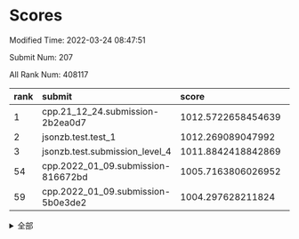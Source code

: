 # Scores

Modified Time: 2022-03-24 08:47:51

Submit Num: 207

All Rank Num: 408117

| rank |               submit               |       score        |       sigma        | pk_num |
| :--- | :--------------------------------- | :----------------- | :----------------- | :----- |
| 1    | cpp.21_12_24.submission-2b2ea0d7   | 1012.5722658454639 | 0.7854781555592003 | 7889   |
| 2    | jsonzb.test.test_1                 | 1012.269089047992  | 0.780973620804252  | 7893   |
| 3    | jsonzb.test.submission_level_4     | 1011.8842418842869 | 0.7879484613369252 | 7890   |
| 54   | cpp.2022_01_09.submission-816672bd | 1005.7163806026952 | 0.7351611133913754 | 7882   |
| 59   | cpp.2022_01_09.submission-5b0e3de2 | 1004.297628211824  | 0.7140052806751657 | 7885   |


<details>
<summary>全部</summary>

| rank |                 submit                 |       score        |       sigma        | pk_num |
| :--- | :------------------------------------- | :----------------- | :----------------- | :----- |
| 1    | cpp.21_12_24.submission-2b2ea0d7       | 1012.5722658454639 | 0.7854781555592003 | 7889   |
| 2    | jsonzb.test.test_1                     | 1012.269089047992  | 0.780973620804252  | 7893   |
| 3    | jsonzb.test.submission_level_4         | 1011.8842418842869 | 0.7879484613369252 | 7890   |
| 4    | gobigger.level_3.submission_level_3_28 | 1011.7477510135215 | 0.7676226830676462 | 7887   |
| 5    | gobigger.level_3.submission_level_3_22 | 1011.5395585595254 | 0.7783036875661494 | 7890   |
| 6    | gobigger.level_3.submission_level_3_25 | 1011.5353289336958 | 0.7807692531893485 | 7887   |
| 7    | gobigger.level_3.submission_level_3_27 | 1010.9541696046301 | 0.7808722008221981 | 7884   |
| 8    | gobigger.level_3.submission_level_3_49 | 1010.9524042904362 | 0.7619125107613245 | 7885   |
| 9    | gobigger.level_3.submission_level_3_20 | 1010.9378132271156 | 0.7439313189624015 | 7886   |
| 10   | gobigger.level_3.submission_level_3_24 | 1010.8600169202025 | 0.7774058566364639 | 7885   |
| 11   | gobigger.level_3.submission_level_3_0  | 1010.8065693538185 | 0.7558124617220655 | 7884   |
| 12   | gobigger.level_3.submission_level_3_19 | 1010.7849160541283 | 0.7828932925373159 | 7885   |
| 13   | gobigger.level_3.submission_level_3_47 | 1010.7713684599214 | 0.7675413723368024 | 7886   |
| 14   | gobigger.level_3.submission_level_3_12 | 1010.6132939837205 | 0.7491073286908685 | 7888   |
| 15   | gobigger.level_3.submission_level_3_38 | 1010.6114356389548 | 0.7678140730965696 | 7889   |
| 16   | gobigger.level_3.submission_level_3_48 | 1010.4533355449223 | 0.755235458267313  | 7887   |
| 17   | gobigger.level_3.submission_level_3_29 | 1010.3316495940045 | 0.7675963284271654 | 7886   |
| 18   | gobigger.level_3.submission_level_3_18 | 1010.3051621893273 | 0.7590165409109476 | 7882   |
| 19   | gobigger.level_3.submission_level_3_5  | 1010.249656101555  | 0.7514588025539132 | 7888   |
| 20   | gobigger.level_3.submission_level_3_21 | 1010.2064372011089 | 0.7453931852289554 | 7894   |
| 21   | gobigger.level_3.submission_level_3_42 | 1010.162188135088  | 0.7508236066637018 | 7886   |
| 22   | gobigger.level_3.submission_level_3_33 | 1010.1103054908157 | 0.753541639675579  | 7886   |
| 23   | gobigger.level_3.submission_level_3_15 | 1010.1044022754746 | 0.7831458292869542 | 7880   |
| 24   | gobigger.level_3.submission_level_3_16 | 1010.0738806720377 | 0.7632998369118386 | 7886   |
| 25   | gobigger.level_3.submission_level_3_1  | 1010.0624438931357 | 0.758052945321769  | 7882   |
| 26   | gobigger.level_3.submission_level_3_34 | 1009.9141577938722 | 0.774546866642608  | 7890   |
| 27   | gobigger.level_3.submission_level_3_36 | 1009.8144361771838 | 0.7627679057932194 | 7886   |
| 28   | gobigger.level_3.submission_level_3_17 | 1009.7931911819855 | 0.7492649911766395 | 7890   |
| 29   | gobigger.level_3.submission_level_3_2  | 1009.7482769754718 | 0.7554088494261479 | 7889   |
| 30   | gobigger.level_3.submission_level_3_8  | 1009.7097577739322 | 0.7377828119309613 | 7887   |
| 31   | gobigger.level_3.submission_level_3_43 | 1009.6413216378683 | 0.7421853774349286 | 7891   |
| 32   | gobigger.level_3.submission_level_3_45 | 1009.578272289289  | 0.7418688043450398 | 7883   |
| 33   | gobigger.level_3.submission_level_3_3  | 1009.5270855542074 | 0.7714244984454378 | 7886   |
| 34   | gobigger.level_3.submission_level_3_11 | 1009.5127286065652 | 0.7361640769823286 | 7876   |
| 35   | gobigger.level_3.submission_level_3_26 | 1009.4873360246813 | 0.7478909146122334 | 7892   |
| 36   | gobigger.level_3.submission_level_3_4  | 1009.4296651573634 | 0.7394481496648011 | 7886   |
| 37   | gobigger.level_3.submission_level_3_37 | 1009.3231603355333 | 0.7408530006905873 | 7891   |
| 38   | gobigger.level_3.submission_level_3_44 | 1009.2853633895138 | 0.7610058494785292 | 7881   |
| 39   | gobigger.level_3.submission_level_3_40 | 1009.223701598156  | 0.751082432681755  | 7893   |
| 40   | gobigger.level_3.submission_level_3_9  | 1009.1936070060846 | 0.7439149270097303 | 7886   |
| 41   | gobigger.level_3.submission_level_3_7  | 1009.1404225209112 | 0.759761503301581  | 7890   |
| 42   | gobigger.level_3.submission_level_3_46 | 1009.1095165618532 | 0.7706497908199093 | 7887   |
| 43   | gobigger.level_3.submission_level_3_31 | 1009.0642147258291 | 0.754514893741974  | 7890   |
| 44   | gobigger.level_3.submission_level_3_41 | 1009.0384893619973 | 0.7420926652056834 | 7885   |
| 45   | gobigger.level_3.submission_level_3_6  | 1008.9829084737677 | 0.7575222390402483 | 7887   |
| 46   | gobigger.level_3.submission_level_3_13 | 1008.9788312569189 | 0.7529332873576171 | 7885   |
| 47   | gobigger.level_3.submission_level_3_39 | 1008.7840170522915 | 0.7343363332141101 | 7890   |
| 48   | gobigger.level_3.submission_level_3_14 | 1008.448458267132  | 0.7353761947394515 | 7889   |
| 49   | gobigger.level_3.submission_level_3_30 | 1008.2889714083447 | 0.7305082255357496 | 7888   |
| 50   | gobigger.level_3.submission_level_3_35 | 1008.2686276028575 | 0.7402031521142799 | 7886   |
| 51   | gobigger.level_3.submission_level_3_23 | 1008.2172705922061 | 0.733802062954526  | 7884   |
| 52   | gobigger.level_3.submission_level_3_32 | 1008.0364345300982 | 0.7335139259069571 | 7889   |
| 53   | gobigger.level_3.submission_level_3_10 | 1007.8141466707801 | 0.7385824967757232 | 7886   |
| 54   | cpp.2022_01_09.submission-816672bd     | 1005.7163806026952 | 0.7351611133913754 | 7882   |
| 55   | gobigger.level_1.submission_level_1_14 | 1004.4255088065539 | 0.7230276276275105 | 7886   |
| 56   | gobigger.level_1.submission_level_1_21 | 1004.4233084076882 | 0.7186675906312516 | 7892   |
| 57   | gobigger.level_1.submission_level_1_48 | 1004.3669564889234 | 0.7175417391724376 | 7885   |
| 58   | gobigger.level_1.submission_level_1_49 | 1004.3555822367268 | 0.7186909555722355 | 7881   |
| 59   | cpp.2022_01_09.submission-5b0e3de2     | 1004.297628211824  | 0.7140052806751657 | 7885   |
| 60   | gobigger.level_1.submission_level_1_29 | 1004.1826993625796 | 0.7228957675564257 | 7883   |
| 61   | gobigger.level_1.submission_level_1_37 | 1004.1600766140514 | 0.7234223313365292 | 7884   |
| 62   | gobigger.level_1.submission_level_1_10 | 1004.101232551614  | 0.7227285265534628 | 7893   |
| 63   | gobigger.level_1.submission_level_1_11 | 1004.0815564877196 | 0.7255996890946644 | 7889   |
| 64   | gobigger.level_1.submission_level_1_3  | 1004.0657304768151 | 0.7096499470533831 | 7889   |
| 65   | gobigger.level_1.submission_level_1_20 | 1004.0652272436796 | 0.7134746930653088 | 7890   |
| 66   | gobigger.level_1.submission_level_1_6  | 1004.0400257590017 | 0.7086496834757883 | 7887   |
| 67   | gobigger.level_1.submission_level_1_24 | 1004.0176621075782 | 0.7194136313865969 | 7887   |
| 68   | gobigger.level_1.submission_level_1_13 | 1003.934289755123  | 0.7197379319498683 | 7883   |
| 69   | gobigger.level_1.submission_level_1_1  | 1003.8814771306753 | 0.705074921698421  | 7889   |
| 70   | gobigger.level_1.submission_level_1_12 | 1003.843040567305  | 0.7103575729078848 | 7887   |
| 71   | gobigger.level_1.submission_level_1_19 | 1003.8402272793878 | 0.7112714004434899 | 7888   |
| 72   | gobigger.level_1.submission_level_1_22 | 1003.8245832498795 | 0.7029337440081508 | 7885   |
| 73   | gobigger.level_1.submission_level_1_26 | 1003.8162455761599 | 0.7049842868471288 | 7886   |
| 74   | gobigger.level_1.submission_level_1_41 | 1003.7932261149139 | 0.7074726340596665 | 7886   |
| 75   | gobigger.level_1.submission_level_1_4  | 1003.7274406051193 | 0.7120360027635686 | 7889   |
| 76   | gobigger.level_1.submission_level_1_2  | 1003.7170833462751 | 0.70865806143381   | 7891   |
| 77   | gobigger.level_1.submission_level_1_43 | 1003.5653245329592 | 0.7171073577399965 | 7884   |
| 78   | gobigger.level_1.submission_level_1_47 | 1003.5635832770232 | 0.7093722421597765 | 7888   |
| 79   | gobigger.level_1.submission_level_1_42 | 1003.533275349251  | 0.714146446188993  | 7891   |
| 80   | gobigger.level_1.submission_level_1_17 | 1003.4977836467746 | 0.7261273797349147 | 7884   |
| 81   | gobigger.level_1.submission_level_1_18 | 1003.4949405290793 | 0.7283275093551038 | 7889   |
| 82   | gobigger.level_1.submission_level_1_34 | 1003.3815957156465 | 0.7071047009182254 | 7889   |
| 83   | gobigger.level_1.submission_level_1_0  | 1003.3750532224642 | 0.7057482090081556 | 7886   |
| 84   | gobigger.level_1.submission_level_1_30 | 1003.3571459225731 | 0.7183879028644562 | 7891   |
| 85   | gobigger.level_1.submission_level_1_38 | 1003.3153164190443 | 0.7221297673174767 | 7881   |
| 86   | gobigger.level_1.submission_level_1_31 | 1003.2220732984865 | 0.6998737215655798 | 7885   |
| 87   | gobigger.level_1.submission_level_1_40 | 1003.1704657845592 | 0.7194184978516073 | 7886   |
| 88   | gobigger.level_1.submission_level_1_44 | 1003.15421241968   | 0.7170519581674505 | 7887   |
| 89   | gobigger.level_1.submission_level_1_5  | 1003.1468868777544 | 0.7047691994954504 | 7886   |
| 90   | gobigger.level_1.submission_level_1_15 | 1003.0824404913413 | 0.7228698491659914 | 7882   |
| 91   | gobigger.level_1.submission_level_1_16 | 1003.0329540443983 | 0.7140294360176555 | 7887   |
| 92   | gobigger.level_1.submission_level_1_25 | 1002.9958877110726 | 0.7204631446876703 | 7888   |
| 93   | gobigger.level_1.submission_level_1_36 | 1002.9342941248325 | 0.7114634599822355 | 7885   |
| 94   | gobigger.level_1.submission_level_1_46 | 1002.932736892184  | 0.7055141947422492 | 7885   |
| 95   | gobigger.level_1.submission_level_1_35 | 1002.9227679172511 | 0.7109259351831735 | 7889   |
| 96   | gobigger.level_1.submission_level_1_8  | 1002.8734152378313 | 0.7201678994836849 | 7883   |
| 97   | gobigger.level_1.submission_level_1_7  | 1002.8637254740385 | 0.7099396662993565 | 7885   |
| 98   | gobigger.level_1.submission_level_1_23 | 1002.7907823487033 | 0.7109130153625212 | 7888   |
| 99   | gobigger.level_1.submission_level_1_39 | 1002.563702801725  | 0.7186418693373662 | 7882   |
| 100  | gobigger.level_1.submission_level_1_27 | 1002.5609580555423 | 0.7092192083824218 | 7887   |
| 101  | gobigger.level_1.submission_level_1_32 | 1002.4512106457782 | 0.7096160924161087 | 7886   |
| 102  | gobigger.level_1.submission_level_1_45 | 1002.4049353548555 | 0.7200977042417287 | 7881   |
| 103  | gobigger.level_1.submission_level_1_9  | 1002.3678953660304 | 0.7074129955665944 | 7889   |
| 104  | gobigger.level_1.submission_level_1_33 | 1001.8276423229987 | 0.7048129744519327 | 7885   |
| 105  | gobigger.level_1.submission_level_1_28 | 1001.6845026765957 | 0.7087159828031095 | 7888   |
| 106  | gobigger.random.submission_random_37   | 997.5800795982504  | 0.7059949563960585 | 7882   |
| 107  | gobigger.random.submission_random_33   | 997.3987369320316  | 0.7045753157550241 | 7889   |
| 108  | gobigger.random.submission_random_6    | 997.3402200469378  | 0.7106499113162    | 7887   |
| 109  | gobigger.random.submission_random_40   | 996.7281331280228  | 0.7064732826391625 | 7882   |
| 110  | gobigger.random.submission_random_15   | 996.6682307342959  | 0.6978022603975601 | 7885   |
| 111  | gobigger.random.submission_random_7    | 996.6554224523337  | 0.7251437219080358 | 7891   |
| 112  | gobigger.random.submission_random_4    | 996.619379831189   | 0.7147683327167182 | 7884   |
| 113  | gobigger.random.submission_random_21   | 996.5991071552654  | 0.7078034887001552 | 7885   |
| 114  | gobigger.random.submission_random_9    | 996.501085178657   | 0.7136817272772071 | 7884   |
| 115  | gobigger.random.submission_random_0    | 996.4513389756173  | 0.7121834723710806 | 7887   |
| 116  | gobigger.random.submission_random_27   | 996.3594268790799  | 0.7172113654484951 | 7884   |
| 117  | gobigger.random.submission_random_34   | 996.3560362782131  | 0.7190843538363816 | 7884   |
| 118  | gobigger.random.submission_random_14   | 996.3334404847197  | 0.7141672484590276 | 7889   |
| 119  | gobigger.random.submission_random_25   | 996.2802046944379  | 0.7036338163043206 | 7882   |
| 120  | gobigger.random.submission_random_26   | 996.2755062882864  | 0.7087265139438204 | 7885   |
| 121  | gobigger.random.submission_random_44   | 996.2496222181703  | 0.7038929214517053 | 7890   |
| 122  | gobigger.random.submission_random_30   | 996.2182279244761  | 0.7105788680932263 | 7887   |
| 123  | gobigger.random.submission_random_11   | 996.1940493138733  | 0.7073921604531492 | 7885   |
| 124  | gobigger.random.submission_random_32   | 996.1431530095641  | 0.7095611622876841 | 7884   |
| 125  | gobigger.random.submission_random_39   | 996.1247346497497  | 0.7198666706835626 | 7889   |
| 126  | gobigger.random.submission_random_23   | 996.1063569329435  | 0.6986346622797414 | 7887   |
| 127  | gobigger.random.submission_random_19   | 996.0522118866924  | 0.7027459672275788 | 7886   |
| 128  | gobigger.random.submission_random_3    | 996.0021525603001  | 0.7162843484631202 | 7888   |
| 129  | gobigger.random.submission_random_5    | 995.9983781027639  | 0.7117319920055645 | 7884   |
| 130  | gobigger.random.submission_random_2    | 995.9921114821254  | 0.7217157642627059 | 7889   |
| 131  | gobigger.random.submission_random_18   | 995.9917234192454  | 0.7035385016957468 | 7885   |
| 132  | gobigger.random.submission_random_42   | 995.9118283383536  | 0.7154956741949796 | 7888   |
| 133  | gobigger.random.submission_random_8    | 995.9050392740227  | 0.7224375785812039 | 7886   |
| 134  | gobigger.random.submission_random_43   | 995.8904647451848  | 0.7058135072163391 | 7888   |
| 135  | gobigger.random.submission_random_28   | 995.8523309174195  | 0.7108792001530733 | 7887   |
| 136  | gobigger.random.submission_random_17   | 995.8142123916925  | 0.7069620344218489 | 7885   |
| 137  | gobigger.random.submission_random_22   | 995.8138701464447  | 0.7116378051471961 | 7879   |
| 138  | gobigger.random.submission_random_35   | 995.7457927027624  | 0.7092186380545978 | 7887   |
| 139  | gobigger.random.submission_random_47   | 995.601275506921   | 0.7132411908518406 | 7882   |
| 140  | gobigger.random.submission_random_45   | 995.5961172790413  | 0.7154129230649771 | 7890   |
| 141  | gobigger.random.submission_random_49   | 995.5817025468463  | 0.7193736239970604 | 7883   |
| 142  | gobigger.random.submission_random_29   | 995.5702243362518  | 0.7148490438689923 | 7887   |
| 143  | gobigger.random.submission_random_46   | 995.5632540262666  | 0.7050112531245494 | 7886   |
| 144  | gobigger.random.submission_random_20   | 995.5442316202312  | 0.7188571463421405 | 7887   |
| 145  | gobigger.random.submission_random_48   | 995.5140396352659  | 0.7126336731329416 | 7886   |
| 146  | gobigger.random.submission_random_13   | 995.4544180043988  | 0.7101386701049786 | 7887   |
| 147  | gobigger.random.submission_random_38   | 995.3790531143978  | 0.7221340790014108 | 7886   |
| 148  | gobigger.random.submission_random_12   | 995.3325227580558  | 0.722630062137526  | 7882   |
| 149  | gobigger.random.submission_random_41   | 995.3106649626071  | 0.7190816772052528 | 7882   |
| 150  | gobigger.random.submission_random_10   | 995.1133794267727  | 0.7210978268765245 | 7888   |
| 151  | gobigger.random.submission_random_16   | 995.0891385940622  | 0.7144411570105659 | 7885   |
| 152  | gobigger.random.submission_random_1    | 995.0853010978086  | 0.7103992371544169 | 7888   |
| 153  | gobigger.random.submission_random_31   | 994.8300371994659  | 0.717106837533667  | 7887   |
| 154  | gobigger.random.submission_random_36   | 994.7431688973012  | 0.7201469706148589 | 7888   |
| 155  | gobigger.random.submission_random_24   | 994.4904325963353  | 0.7048414432975523 | 7887   |
| 156  | gobigger.level_2.submission_level_2_44 | 993.8262348288955  | 0.7240114629147727 | 7885   |
| 157  | gobigger.level_2.submission_level_2_49 | 993.7122820647229  | 0.7420360014884511 | 7883   |
| 158  | gobigger.level_2.submission_level_2_25 | 993.4498538195096  | 0.7180851851961226 | 7890   |
| 159  | gobigger.level_2.submission_level_2_6  | 993.3012510670121  | 0.7202199707341879 | 7889   |
| 160  | gobigger.level_2.submission_level_2_19 | 993.220475683511   | 0.738402518722909  | 7891   |
| 161  | gobigger.level_2.submission_level_2_45 | 993.1606323306794  | 0.734423265625818  | 7885   |
| 162  | gobigger.level_2.submission_level_2_29 | 992.99057678181    | 0.7381346277944844 | 7885   |
| 163  | gobigger.level_2.submission_level_2_47 | 992.8866261765131  | 0.7343859235870845 | 7890   |
| 164  | gobigger.level_2.submission_level_2_30 | 992.8634736493128  | 0.7333860828673624 | 7885   |
| 165  | gobigger.level_2.submission_level_2_5  | 992.770185912088   | 0.7278964592067634 | 7884   |
| 166  | gobigger.level_2.submission_level_2_48 | 992.7678887067839  | 0.7434896594967595 | 7884   |
| 167  | gobigger.level_2.submission_level_2_7  | 992.7667091020118  | 0.7577228169663937 | 7888   |
| 168  | gobigger.level_2.submission_level_2_4  | 992.7219464643754  | 0.7301833819617325 | 7888   |
| 169  | gobigger.level_2.submission_level_2_32 | 992.6369457629925  | 0.7329127852837481 | 7883   |
| 170  | gobigger.level_2.submission_level_2_22 | 992.5842401680795  | 0.7568066967632431 | 7886   |
| 171  | gobigger.level_2.submission_level_2_15 | 992.5236011352478  | 0.7307368467383891 | 7887   |
| 172  | gobigger.level_2.submission_level_2_1  | 992.4961664360629  | 0.7351923930804144 | 7890   |
| 173  | gobigger.level_2.submission_level_2_24 | 992.4851816280312  | 0.7447957753761404 | 7888   |
| 174  | gobigger.level_2.submission_level_2_3  | 992.4791742046195  | 0.7411233522951998 | 7887   |
| 175  | gobigger.level_2.submission_level_2_8  | 992.4597515356062  | 0.748574567483464  | 7886   |
| 176  | gobigger.level_2.submission_level_2_40 | 992.4398862211217  | 0.755471602472372  | 7885   |
| 177  | gobigger.level_2.submission_level_2_13 | 992.409465209832   | 0.7393290760543995 | 7885   |
| 178  | gobigger.level_2.submission_level_2_0  | 992.3768137357548  | 0.7303081197098897 | 7885   |
| 179  | gobigger.level_2.submission_level_2_39 | 992.3761642707102  | 0.7430789062614565 | 7889   |
| 180  | gobigger.level_2.submission_level_2_34 | 992.3591616126273  | 0.744078693102228  | 7882   |
| 181  | gobigger.level_2.submission_level_2_11 | 992.2952327598381  | 0.7483444025061173 | 7889   |
| 182  | gobigger.level_2.submission_level_2_18 | 992.2535143782052  | 0.7377401079376256 | 7889   |
| 183  | gobigger.level_2.submission_level_2_38 | 992.2419585959645  | 0.7341046641949933 | 7885   |
| 184  | gobigger.level_2.submission_level_2_35 | 992.221427028307   | 0.740888907991075  | 7886   |
| 185  | gobigger.level_2.submission_level_2_42 | 992.1845635389294  | 0.7458809703782308 | 7888   |
| 186  | gobigger.level_2.submission_level_2_14 | 992.1233508008327  | 0.7684430460966536 | 7882   |
| 187  | gobigger.level_2.submission_level_2_21 | 992.1018074994894  | 0.7570920734495422 | 7886   |
| 188  | gobigger.level_2.submission_level_2_2  | 992.0999656087339  | 0.7514763159378313 | 7884   |
| 189  | gobigger.level_2.submission_level_2_36 | 992.0966080517225  | 0.7686153320594088 | 7885   |
| 190  | gobigger.level_2.submission_level_2_31 | 992.0951123102741  | 0.7428320387403301 | 7887   |
| 191  | gobigger.level_2.submission_level_2_46 | 992.0881649167875  | 0.7477713891378968 | 7889   |
| 192  | gobigger.level_2.submission_level_2_41 | 992.0271928993538  | 0.7302896822170932 | 7886   |
| 193  | gobigger.level_2.submission_level_2_26 | 991.9595867658514  | 0.7373497946028    | 7885   |
| 194  | gobigger.level_2.submission_level_2_10 | 991.9449101748083  | 0.7394893580340992 | 7889   |
| 195  | gobigger.level_2.submission_level_2_43 | 991.9092193554571  | 0.7310533008174578 | 7885   |
| 196  | gobigger.level_2.submission_level_2_27 | 991.7983564474949  | 0.7417439246018457 | 7886   |
| 197  | gobigger.level_2.submission_level_2_16 | 991.6550372378563  | 0.7668651681663743 | 7889   |
| 198  | gobigger.level_2.submission_level_2_9  | 991.2745601522379  | 0.7510992545718657 | 7881   |
| 199  | gobigger.level_2.submission_level_2_33 | 991.0854742031577  | 0.7434811016094434 | 7886   |
| 200  | gobigger.level_2.submission_level_2_17 | 991.0420863377587  | 0.7416041825861317 | 7885   |
| 201  | gobigger.level_2.submission_level_2_37 | 990.913910461105   | 0.7512136034825949 | 7888   |
| 202  | gobigger.level_2.submission_level_2_20 | 990.7214601874924  | 0.7523885226715235 | 7885   |
| 203  | gobigger.level_2.submission_level_2_12 | 990.6531469991377  | 0.7792195392055453 | 7886   |
| 204  | gobigger.level_2.submission_level_2_23 | 990.5671781059742  | 0.7491870556384224 | 7885   |
| 205  | gobigger.level_2.submission_level_2_28 | 990.5651453462517  | 0.7707294645998812 | 7886   |
| 206  | gobigger.none.submission_none_0        | 978.3648858464721  | 1.3232233940835225 | 7881   |
| 207  | gobigger.none.submission_none_1        | 977.0083458642251  | 1.3979745551587397 | 7881   |

</details>
